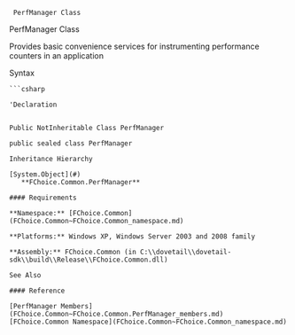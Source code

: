 ﻿     PerfManager Class                                                   

PerfManager Class

Provides basic convenience services for instrumenting performance counters in an application

Syntax

```vbnet
```csharp

'Declaration
 

Public NotInheritable Class PerfManager 

public sealed class PerfManager 

Inheritance Hierarchy

[System.Object](#)  
   **FChoice.Common.PerfManager**  

#### Requirements

**Namespace:** [FChoice.Common](FChoice.Common~FChoice.Common_namespace.md)

**Platforms:** Windows XP, Windows Server 2003 and 2008 family

**Assembly:** FChoice.Common (in C:\\dovetail\\dovetail-sdk\\build\\Release\\FChoice.Common.dll)

See Also

#### Reference

[PerfManager Members](FChoice.Common~FChoice.Common.PerfManager_members.md)  
[FChoice.Common Namespace](FChoice.Common~FChoice.Common_namespace.md)
